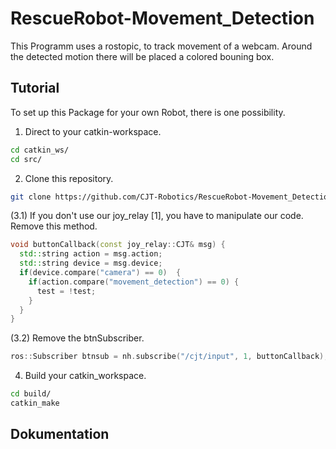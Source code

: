 # RescueRobot-Movement_Detection
This Programm uses a rostopic, to track movement of a webcam. Around the detected motion there will be placed a colored bouning box.

## Tutorial
To set up this Package for your own Robot, there is one possibility.

  1. Direct to your catkin-workspace.
  ```bash
  cd catkin_ws/
  cd src/
  ```
  2. Clone this repository.
  ```bash
  git clone https://github.com/CJT-Robotics/RescueRobot-Movement_Detection.git
  ```
  (3.1) If you don't use our joy_relay [1], you have to manipulate our code. Remove this method.
  ```cpp
  void buttonCallback(const joy_relay::CJT& msg) {
    std::string action = msg.action;
    std::string device = msg.device;
    if(device.compare("camera") == 0)  {
      if(action.compare("movement_detection") == 0) {
        test = !test;
      }
    }
  }
  ```
  (3.2) Remove the btnSubscriber.
  ```cpp
  ros::Subscriber btnsub = nh.subscribe("/cjt/input", 1, buttonCallback);
  ```
4. Build your catkin_workspace.
  ```bash
  cd build/
  catkin_make
  ```
## Dokumentation
